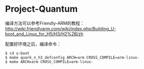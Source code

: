 # Project-Quantum

编译方法可以参考Friendly-ARM的教程：http://wiki.friendlyarm.com/wiki/index.php/Building_U-boot_and_Linux_for_H5/H3/H2%2B/zh

配置好环境之后，编译命令：

```
$ cd u-boot
$ make quark_n_h3_defconfig ARCH=arm CROSS_COMPILE=arm-linux-
$ make ARCH=arm CROSS_COMPILE=arm-linux-
```

